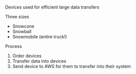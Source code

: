 
Devices used for efficient large data transfers

Three sizes
- Snowcone
- Snowball
- Snowmobile (entire truck!)

Process
1. Order devices
2. Transfer data into devices
3. Send device to AWS for them to transfer into their system

